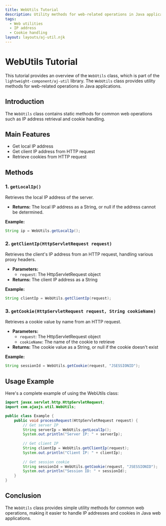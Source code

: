 ```yaml
---
title: WebUtils Tutorial
description: Utility methods for web-related operations in Java applications
tags:
  - Web utilities
  - IP address
  - Cookie handling
layout: layouts/aj-util.njk
---
```


# WebUtils Tutorial

This tutorial provides an overview of the `WebUtils` class, which is part of the `lightweight-component/aj-util` library. The `WebUtils` class provides utility methods for web-related operations in Java applications.

## Introduction

The `WebUtils` class contains static methods for common web operations such as IP address retrieval and cookie handling.

## Main Features

- Get local IP address
- Get client IP address from HTTP request
- Retrieve cookies from HTTP request

## Methods

### 1. `getLocalIp()`

Retrieves the local IP address of the server.

* **Returns:** The local IP address as a String, or null if the address cannot be determined.

**Example:**
```java
String ip = WebUtils.getLocalIp();
```

### 2. `getClientIp(HttpServletRequest request)`

Retrieves the client's IP address from an HTTP request, handling various proxy headers.

* **Parameters:**
  * `request`: The HttpServletRequest object
* **Returns:** The client IP address as a String

**Example:**
```java
String clientIp = WebUtils.getClientIp(request);
```

### 3. `getCookie(HttpServletRequest request, String cookieName)`

Retrieves a cookie value by name from an HTTP request.

* **Parameters:**
  * `request`: The HttpServletRequest object
  * `cookieName`: The name of the cookie to retrieve
* **Returns:** The cookie value as a String, or null if the cookie doesn't exist

**Example:**
```java
String sessionId = WebUtils.getCookie(request, "JSESSIONID");
```

## Usage Example

Here's a complete example of using the WebUtils class:

```java
import javax.servlet.http.HttpServletRequest;
import com.ajaxjs.util.WebUtils;

public class Example {
    public void processRequest(HttpServletRequest request) {
        // Get server IP
        String serverIp = WebUtils.getLocalIp();
        System.out.println("Server IP: " + serverIp);
        
        // Get client IP
        String clientIp = WebUtils.getClientIp(request);
        System.out.println("Client IP: " + clientIp);
        
        // Get session cookie
        String sessionId = WebUtils.getCookie(request, "JSESSIONID");
        System.out.println("Session ID: " + sessionId);
    }
}
```

## Conclusion

The `WebUtils` class provides simple utility methods for common web operations, making it easier to handle IP addresses and cookies in Java web applications.